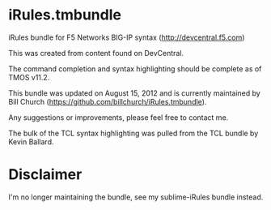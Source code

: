 iRules.tmbundle
===============

iRules bundle for F5 Networks BIG-IP syntax (http://devcentral.f5.com)

This was created from content found on DevCentral.

The command completion and syntax highlighting should be complete as of TMOS v11.2.

This bundle was updated on August 15, 2012 and is currently maintained by Bill Church (https://github.com/billchurch/iRules.tmbundle).

Any suggestions or improvements, please feel free to contact me.

The bulk of the TCL syntax highlighting was pulled from the TCL bundle by Kevin Ballard.

# Disclaimer
I'm no longer maintaining the bundle, see my sublime-iRules bundle instead.